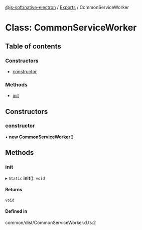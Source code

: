 [@js-soft/native-electron](../README.md) / [Exports](../modules.md) / CommonServiceWorker

# Class: CommonServiceWorker

## Table of contents

### Constructors

-   [constructor](CommonServiceWorker.md#constructor)

### Methods

-   [init](CommonServiceWorker.md#init)

## Constructors

### constructor

• **new CommonServiceWorker**()

## Methods

### init

▸ `Static` **init**(): `void`

#### Returns

`void`

#### Defined in

common/dist/CommonServiceWorker.d.ts:2
